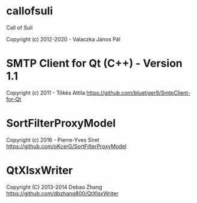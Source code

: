# callofsuli
Call of Suli

Copyright (c) 2012-2020 - Valaczka János Pál

# SMTP Client for Qt (C++) - Version 1.1

Copyright (c) 2011 - Tőkés Attila
https://github.com/bluetiger9/SmtpClient-for-Qt

# SortFilterProxyModel

Copyright (c) 2016 - Pierre-Yves Siret
https://github.com/oKcerG/SortFilterProxyModel

# QtXlsxWriter

Copyright (C) 2013-2014 Debao Zhang
https://github.com/dbzhang800/QtXlsxWriter
